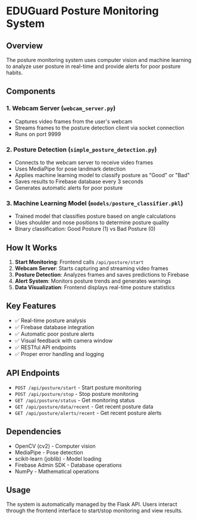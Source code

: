 # EDUGuard Posture Monitoring System

## Overview
The posture monitoring system uses computer vision and machine learning to analyze user posture in real-time and provide alerts for poor posture habits.

## Components

### 1. Webcam Server (`webcam_server.py`)
- Captures video frames from the user's webcam
- Streams frames to the posture detection client via socket connection
- Runs on port 9999

### 2. Posture Detection (`simple_posture_detection.py`)
- Connects to the webcam server to receive video frames
- Uses MediaPipe for pose landmark detection
- Applies machine learning model to classify posture as "Good" or "Bad"
- Saves results to Firebase database every 3 seconds
- Generates automatic alerts for poor posture

### 3. Machine Learning Model (`models/posture_classifier.pkl`)
- Trained model that classifies posture based on angle calculations
- Uses shoulder and nose positions to determine posture quality
- Binary classification: Good Posture (1) vs Bad Posture (0)

## How It Works

1. **Start Monitoring**: Frontend calls `/api/posture/start`
2. **Webcam Server**: Starts capturing and streaming video frames
3. **Posture Detection**: Analyzes frames and saves predictions to Firebase
4. **Alert System**: Monitors posture trends and generates warnings
5. **Data Visualization**: Frontend displays real-time posture statistics

## Key Features

- ✅ Real-time posture analysis
- ✅ Firebase database integration
- ✅ Automatic poor posture alerts
- ✅ Visual feedback with camera window
- ✅ RESTful API endpoints
- ✅ Proper error handling and logging

## API Endpoints

- `POST /api/posture/start` - Start posture monitoring
- `POST /api/posture/stop` - Stop posture monitoring
- `GET /api/posture/status` - Get monitoring status
- `GET /api/posture/data/recent` - Get recent posture data
- `GET /api/posture/alerts/recent` - Get recent posture alerts

## Dependencies

- OpenCV (cv2) - Computer vision
- MediaPipe - Pose detection
- scikit-learn (joblib) - Model loading
- Firebase Admin SDK - Database operations
- NumPy - Mathematical operations

## Usage

The system is automatically managed by the Flask API. Users interact through the frontend interface to start/stop monitoring and view results. 